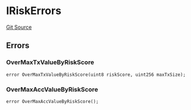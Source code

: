 # IRiskErrors
[Git Source](https://github.com/thrackle-io/tron/blob/759037970009f24ec0ac5995bf26019f0b6997be/src/common/IErrors.sol)


## Errors
### OverMaxTxValueByRiskScore

```solidity
error OverMaxTxValueByRiskScore(uint8 riskScore, uint256 maxTxSize);
```

### OverMaxAccValueByRiskScore

```solidity
error OverMaxAccValueByRiskScore();
```

